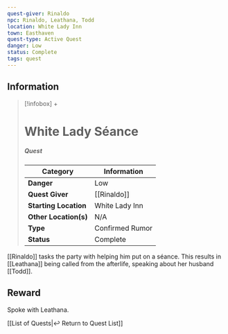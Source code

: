 ```yaml
---
quest-giver: Rinaldo
npc: Rinaldo, Leathana, Todd
location: White Lady Inn
town: Easthaven
quest-type: Active Quest
danger: Low
status: Complete
tags: quest
---
```


## Information
> [!infobox] +
> # White Lady Séance
> ##### Quest
> | Category | Information |
> | ---- | ---- |
> | **Danger** | Low |
> | **Quest Giver** | [[Rinaldo]] |
> | **Starting Location** | White Lady Inn |
> | **Other Location(s)** | N/A |
> | **Type** | Confirmed Rumor |
> | **Status** | Complete |

[[Rinaldo]] tasks the party with helping him put on a séance. This results in [[Leathana]] being called from the afterlife, speaking about her husband [[Todd]].

## Reward
Spoke with Leathana.

[[List of Quests|↩️ Return to Quest List]]